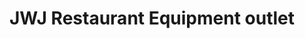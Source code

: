 ---
title: "JWJ Restaurant Equipment outlet"
url: /middlesex/jwj-restaurant-equipment-outlet/
shop: Allgemein
---